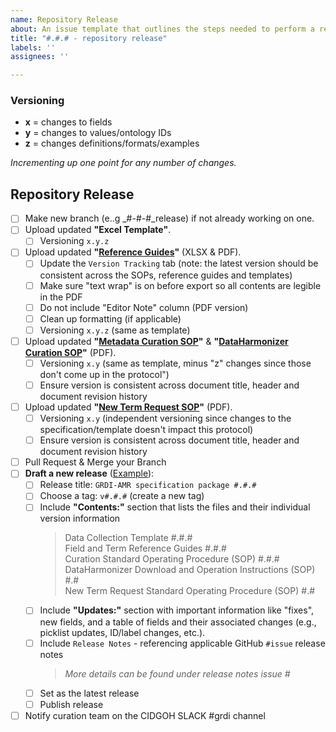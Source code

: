 ```yaml
---
name: Repository Release
about: An issue template that outlines the steps needed to perform a repository release
title: "#.#.# - repository release"
labels: ''
assignees: ''

---
```


### Versioning
* **x** = changes to fields
* **y** = changes to values/ontology IDs
* **z** = changes definitions/formats/examples

_Incrementing up one point for any number of changes._

## Repository Release
- [ ] Make new branch (e..g <name>_#-#-#_release) if not already working on one.
- [ ] Upload updated **"Excel Template"**.
  - [ ] Versioning `x.y.z`
- [ ] Upload updated **"[Reference Guides](https://docs.google.com/spreadsheets/d/1crc7yQtd8aj5LJYyeDMrNWqUO-o9ulKRkSqAub-51gg/edit?usp=sharing)"** (XLSX & PDF).
  - [ ] Update the `Version Tracking` tab (note: the latest version should be consistent across the SOPs, reference guides and templates)
  - [ ] Make sure "text wrap" is on before export so all contents are legible in the PDF
  - [ ] Do not include "Editor Note" column (PDF version)
  - [ ] Clean up formatting (if applicable)
  - [ ] Versioning `x.y.z` (same as template)
- [ ] Upload updated **"[Metadata Curation SOP](https://docs.google.com/document/d/1AE53-gF2K-6Zd8SimvHrQN-wEXBeNrDqa_fK54-Dpvs/edit?usp=sharing)"** & **"[DataHarmonizer Curation SOP](https://docs.google.com/document/d/1rF73SMpXa9pFRueYI8t-hV6g-0X9e0IWnS_amrcDz3c/edit?usp=sharing)"** (PDF).
  - [ ] Versioning `x.y` (same as template, minus "z" changes since those don't come up in the protocol")
  - [ ] Ensure version is consistent across document title, header and document revision history
- [ ] Upload updated **"[New Term Request SOP](https://docs.google.com/document/d/11pQAMk1nMJBuHNEif0d8s64LarfEvqtSBEWG3ZImv84/edit?usp=sharing)"** (PDF).
  - [ ] Versioning `x.y` (independent versioning since changes to the specification/template doesn't impact this protocol)
  - [ ] Ensure version is consistent across document title, header and document revision history  
- [ ] Pull Request & Merge your Branch
- [ ] **Draft a new release** ([Example](https://github.com/cidgoh/GRDI_AMR_One_Health/releases/tag/v7.7.5)):
  - [ ] Release title: `GRDI-AMR specification package #.#.#`
  - [ ] Choose a tag: `v#.#.#` (create a new tag)
  - [ ] Include **"Contents:"** section that lists the files and their individual version information
     > Data Collection Template #.#.# <br> Field and Term Reference Guides #.#.# <br> Curation Standard Operating Procedure (SOP) #.#.# <br> DataHarmonizer Download and Operation Instructions (SOP) #.# <br> New Term Request Standard Operating Procedure (SOP) #.#
  - [ ] Include **"Updates:"** section with important information like "fixes", new fields, and a table of fields and their associated changes (e.g., picklist updates, ID/label changes, etc.).
  - [ ] Include `Release Notes` - referencing applicable GitHub `#issue` release notes
     > _More details can be found under release notes issue #_ <br>
  - [ ] Set as the latest release
  - [ ] Publish release
- [ ] Notify curation team on the CIDGOH SLACK #grdi channel
